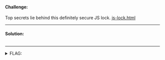 #### Challenge:

Top secrets lie behind this definitely secure JS lock. [js-lock.html](./js-lock.html ":ignore")

---

#### Solution:

```bash
```

---

<details><summary>FLAG:</summary>

```
DUCTF{s3arch1ng_thr0ugh_an_arr4y_1s_n0t_th4t_h4rd_ab894d8dfea17}
```

</details>
<br/>
